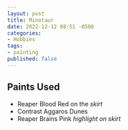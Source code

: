 ```yaml
---
layout: post
title: Minotaur
date: 2022-12-12 08:51 -0500
categories:
- Hobbies
tags:
- painting
published: false
---
```


## Paints Used
* Reaper Blood Red on the *skirt*
* Contrast Aggaros Dunes
* Reaper Brains Pink *highlight on skirt*
